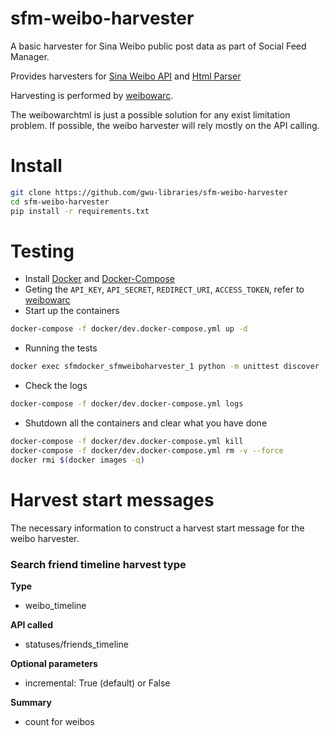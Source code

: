 # sfm-weibo-harvester
A basic harvester for Sina Weibo public post data as part of Social Feed Manager. 

Provides harvesters for [Sina Weibo API](http://open.weibo.com/wiki/%E5%BE%AE%E5%8D%9AAPI) and [Html Parser](http://www.crummy.com/software/BeautifulSoup/bs4/doc/)

Harvesting is performed by [weibowarc](https://github.com/gwu-libraries/weibowarc).

The weibowarchtml is just a possible solution for any exist limitation problem. If possible, the weibo harvester will rely mostly on the API calling.
# Install
```bash
git clone https://github.com/gwu-libraries/sfm-weibo-harvester
cd sfm-weibo-harvester
pip install -r requirements.txt
```

# Testing
* Install [Docker](https://docs.docker.com/installation/) and [Docker-Compose](https://docs.docker.com/compose/install/)
* Geting the `API_KEY`, `API_SECRET`, `REDIRECT_URI`, `ACCESS_TOKEN`, refer to  [weibowarc](https://github.com/gwu-libraries/weibowarc)
* Start up the containers
```bash
docker-compose -f docker/dev.docker-compose.yml up -d
```
* Running the tests
```bash
docker exec sfmdocker_sfmweiboharvester_1 python -m unittest discover
```
* Check the logs
```bash
docker-compose -f docker/dev.docker-compose.yml logs
```
* Shutdown all the containers and clear what you have done
```bash
docker-compose -f docker/dev.docker-compose.yml kill
docker-compose -f docker/dev.docker-compose.yml rm -v --force
docker rmi $(docker images -q)
```

# Harvest start messages
The necessary information to construct a harvest start message for the weibo harvester.

### Search friend timeline harvest type
**Type**

* weibo_timeline

**API called**

* statuses/friends_timeline

**Optional parameters**

* incremental: True (default) or False

**Summary**

* count for weibos
